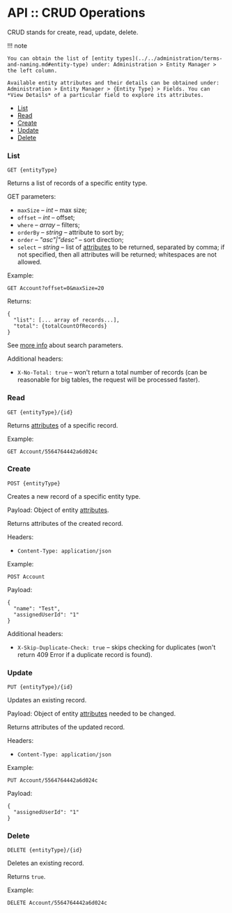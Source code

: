 # API :: CRUD Operations

CRUD stands for create, read, update, delete.

!!! note

    You can obtain the list of [entity types](../../administration/terms-and-naming.md#entity-type) under: Administration > Entity Manager > the left column.

    Available entity attributes and their details can be obtained under: Administration > Entity Manager > {Entity Type} > Fields. You can *View Details* of a particular field to explore its attributes.

* [List](#list)
* [Read](#read)
* [Create](#create)
* [Update](#update)
* [Delete](#delete)


### List

`GET {entityType}`

Returns a list of records of a specific entity type.

GET parameters:

* `maxSize` – *int* – max size;
* `offset` – *int* – offset;
* `where` – *array* – filters;
* `orderBy` – *string* – attribute to sort by;
* `order` – *"asc"|"desc"* – sort direction;
* `select` – *string* – list of [attributes](../../administration/terms-and-naming.md#attribute) to be returned, separated by comma; if not specified, then all attributes will be returned; whitespaces are not allowed.

Example:

`GET Account?offset=0&maxSize=20`

Returns:
```
{
  "list": [... array of records...],
  "total": {totalCountOfRecords}
}
```

See [more info](../api-search-params.md) about search parameters.

Additional headers:

* `X-No-Total: true` – won't return a total number of records (can be reasonable for big tables, the request will be processed faster).

### Read

`GET {entityType}/{id}`

Returns [attributes](../../administration/terms-and-naming.md#attribute) of a specific record.

Example:

`GET Account/5564764442a6d024c`

### Create

`POST {entityType}`

Creates a new record of a specific entity type.

Payload: Object of entity [attributes](../../administration/terms-and-naming.md#attribute).

Returns attributes of the created record.

Headers:

*  `Content-Type: application/json`

Example:

`POST Account`

Payload:
```
{
  "name": "Test",
  "assignedUserId": "1"
}
```

Additional headers:

* `X-Skip-Duplicate-Check: true` – skips checking for duplicates (won't return 409 Error if a duplicate record is found).

### Update

`PUT {entityType}/{id}`

Updates an existing record.

Payload: Object of entity [attributes](../../administration/terms-and-naming.md#attribute) needed to be changed.

Returns attributes of the updated record.

Headers:

*  `Content-Type: application/json`

Example:

`PUT Account/5564764442a6d024c`

Payload:

```
{
  "assignedUserId": "1"
}
```

### Delete

`DELETE {entityType}/{id}`

Deletes an existing record.

Returns `true`.

Example:

`DELETE Account/5564764442a6d024c`
